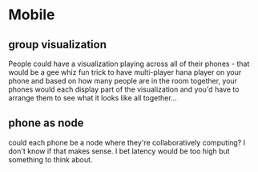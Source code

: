 # Mobile
## group visualization
People could have a visualization playing across all of their phones - that would be a gee whiz fun trick to have multi-player hana player on your phone and based on how many people are in the room together, your phones would each display part of the visualization and you'd have to arrange them to see what it looks like all together...

## phone as node
could each phone be a node where they're collaboratively computing? I don't know if that makes sense. I bet latency would be too high but something to think about.
